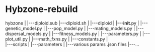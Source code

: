 # Hybzone-rebuild


hybzone
|
|---diploid.sub
|---diploid.sh
|
|---diploid
|   |---__init__.py
|   |---genetic_model.py
|   |---pop_model.py
|   |---mating_models.py
|   |---dispersal_models.py
|   |---fitness_models.py
|   |---parameters.py
|   |---plot_util.py
|   |---math_fxns.py
|   |---constants.py
|   
|---scripts
|
|---parameters
|   |---various params .json files
    |---...
